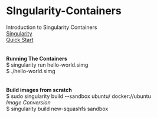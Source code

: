 # SIngularity-Containers<br/>
Introduction to Singularity Containers<br/>
[Singularity](https://github.com/sylabs/singularity)<br/>
[Quick Start](https://singularity.lbl.gov/quickstart)<br/>
<br/>
<br/>
**Running The Containers**<br/>
$ singularity run hello-world.simg<br/>
$ ./hello-world.simg<br/>
<br/>
<br/>
**Build images from scratch**<br/>
$ sudo singularity build --sandbox ubuntu/ docker://ubuntu<br/>
*Image Conversion*<br/>
$ singularity build new-squashfs sandbox<br/>
[]()<br/>
[]()<br/>
[]()<br/>
[]()<br/>
